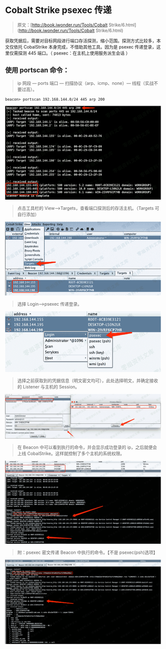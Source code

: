 # Cobalt Strike psexec 传递

> 原文：[http://book.iwonder.run/Tools/Cobalt Strike/6.html](http://book.iwonder.run/Tools/Cobalt Strike/6.html)

获取凭据后，需要对目标网段进行端口存活探测，缩小范围。探测方式比较多，本文仅依托 CobalStrike 本身完成，不借助其他工具。因为是 psexec 传递登录，这里仅需探测 445 端口。（ psexec：在主机上使用服务派生会话 ）

## 使用 portscan 命令：

> ip 网段 — ports 端口 — 扫描协议（arp、icmp、none）— 线程（实战不要过高）。

```
beacon> portscan 192.168.144.0/24 445 arp 200 
```

![image](img/05ac6a6056c5685a3847cd21338d09df.png)

> 点击工具栏的 View–>Targets，查看端口探测后的存活主机。（Targets 可自行添加）

![image](img/2893628e8944ded01e57e29519258718.png)

> 选择 Login–>psexec 传递登录。

![image](img/a6231409cc2ece12f2b97e81f60ee441.png)

> 选择之前获取到的凭据信息（明文密文均可），此处选择明文，并确定接收的 Listener 与主机的 Session。

![image](img/4203f62d1dce00882719079f1b8daf06.png)

> 在 Beacon 中可以看到执行的命令，并会显示成功登录的 ip，之后就便会上线 CobalStrike。这样就控制了多个主机的系统权限。

![image](img/8c962bf38c579f41fd8a4aaadc872b04.png)

> 附：psexec 密文传递 Beacon 中执行的命令。【不是 psexec(psh)选项】

![image](img/6f7c7840169086eb01921e5bf7ac4be7.png)

